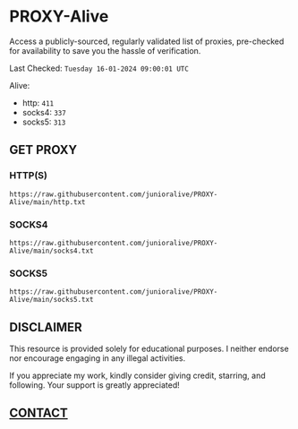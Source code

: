 # PROXY-Alive

Access a publicly-sourced, regularly validated list of proxies, pre-checked for availability to save you the hassle of verification.

Last Checked: `Tuesday 16-01-2024 09:00:01 UTC`

Alive:
- http: `411`
- socks4: `337`
- socks5: `313`

## GET PROXY

### HTTP(S)

```https://raw.githubusercontent.com/junioralive/PROXY-Alive/main/http.txt```

### SOCKS4

```https://raw.githubusercontent.com/junioralive/PROXY-Alive/main/socks4.txt```

### SOCKS5

```https://raw.githubusercontent.com/junioralive/PROXY-Alive/main/socks5.txt```

## DISCLAIMER

This resource is provided solely for educational purposes. I neither endorse nor encourage engaging in any illegal activities.

If you appreciate my work, kindly consider giving credit, starring, and following. Your support is greatly appreciated! 

## [CONTACT](https://t.me/TheJuniorAlive)
